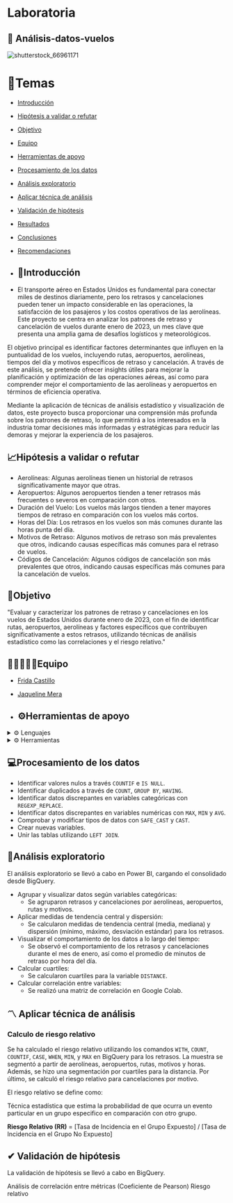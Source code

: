 # Laboratoria

## 🛫 Análisis-datos-vuelos
![shutterstock_66961171](https://github.com/user-attachments/assets/a48cfcd2-79d6-497b-9f36-1f66030448ea)

# 📑Temas

- [Introducción](#introducción)
- [Hipótesis a validar o refutar](#hipótesis-a-validar-o-refutar)
- [Objetivo](#objetivo)
- [Equipo](#equipo)
- [Herramientas de apoyo](#herramientas-de-apoyo)
- [Procesamiento de los datos](#procesamiento-de-los-datos)
- [Análisis exploratorio](#análisis-exploratorio)
- [Aplicar técnica de análisis](#aplicar-técnica-de-análisis)
- [Validación de hipótesis](#validación-de-hipótesis)
- [Resultados](#resultados)
- [Conclusiones](#conclusiones)
- [Recomendaciones](#recomendaciones)

- ## 📄Introducción

- El transporte aéreo en Estados Unidos es fundamental para conectar miles de destinos diariamente, pero los retrasos y cancelaciones pueden tener un impacto considerable en las operaciones, la satisfacción de los pasajeros y los costos operativos de las aerolíneas. Este proyecto se centra en analizar los patrones de retraso y cancelación de vuelos durante enero de 2023, un mes clave que presenta una amplia gama de desafíos logísticos y meteorológicos.

El objetivo principal es identificar factores determinantes que influyen en la puntualidad de los vuelos, incluyendo rutas, aeropuertos, aerolíneas, tiempos del día y motivos específicos de retraso y cancelación. A través de este análisis, se pretende ofrecer insights útiles para mejorar la planificación y optimización de las operaciones aéreas, así como para comprender mejor el comportamiento de las aerolíneas y aeropuertos en términos de eficiencia operativa.

Mediante la aplicación de técnicas de análisis estadístico y visualización de datos, este proyecto busca proporcionar una comprensión más profunda sobre los patrones de retraso, lo que permitirá a los interesados en la industria tomar decisiones más informadas y estratégicas para reducir las demoras y mejorar la experiencia de los pasajeros.

## 📈Hipótesis a validar o refutar

+ Aerolíneas: Algunas aerolíneas tienen un historial de retrasos significativamente mayor que otras.
+ Aeropuertos: Algunos aeropuertos tienden a tener retrasos más frecuentes o severos en comparación con otros.
+ Duración del Vuelo: Los vuelos más largos tienden a tener mayores tiempos de retraso en comparación con los vuelos más cortos.
+ Horas del Día: Los retrasos en los vuelos son más comunes durante las horas punta del día.
+ Motivos de Retraso: Algunos motivos de retraso son más prevalentes que otros, indicando causas específicas más comunes para el retraso de vuelos.
+ Códigos de Cancelación: Algunos códigos de cancelación son más prevalentes que otros, indicando causas específicas más comunes para la cancelación de vuelos.

## 🎯Objetivo

"Evaluar y caracterizar los patrones de retraso y cancelaciones en los vuelos de Estados Unidos durante enero de 2023, con el fin de identificar rutas, aeropuertos, aerolíneas y factores específicos que contribuyen significativamente a estos retrasos, utilizando técnicas de análisis estadístico como las correlaciones y el riesgo relativo."

## 👩🏻‍🤝‍👩🏻Equipo
- [Frida Castillo](https://github.com/Fri21)
- [Jaqueline Mera](https://github.com/JaquelineMera)

- ## ⚙Herramientas de apoyo
<details>
<summary> ⚙️ Lenguajes </summary>

+ SQL
+ Python

</details>

<details>
<summary> ⚙️ Herramientas </summary>

+ Google BigQuery
+ Google Colab
+ Canva
+ Power Bi

</details>

## 💻Procesamiento de los datos
+ Identificar valores nulos a través `COUNTIF` e `IS NULL`.
+ Identificar duplicados a través de `COUNT`, `GROUP BY`, `HAVING`.
+ Identificar datos discrepantes en variables categóricas con `REGEXP_REPLACE`.
+ Identificar datos discrepantes en variables numéricas con `MAX`, `MIN` y `AVG`.
+ Comprobar y modificar tipos de datos con `SAFE_CAST` y `CAST`.
+ Crear nuevas variables.
+ Unir las tablas utilizando `LEFT JOIN`.

## 🔎Análisis exploratorio
El análisis exploratorio se llevó a cabo en Power BI, cargando el consolidado desde BigQuery.

+ Agrupar y visualizar datos según variables categóricas:
  - Se agruparon retrasos y cancelaciones por aerolíneas, aeropuertos, rutas y motivos.
+ Aplicar medidas de tendencia central y dispersión:
  - Se calcularon medidas de tendencia central (media, mediana) y dispersión (mínimo, máximo, desviación estándar) para los retrasos.
+ Visualizar el comportamiento de los datos a lo largo del tiempo:
  - Se observó el comportamiento de los retrasos y cancelaciones durante el mes de enero, así como el promedio de minutos de retraso por hora del día.
+ Calcular cuartiles:
  - Se calcularon cuartiles para la variable `DISTANCE`.
+ Calcular correlación entre variables:
  - Se realizó una matriz de correlación en Google Colab.
 
## 〽 Aplicar técnica de análisis 

### Calculo de riesgo relativo

Se ha calculado el riesgo relativo utilizando los comandos `WITH`, `COUNT`, `COUNTIF`, `CASE`, `WHEN`, `MIN`, y `MAX` en BigQuery para los retrasos. La muestra se segmentó a partir de aerolíneas, aeropuertos, rutas, motivos y horas. Además, se hizo una segmentación por cuartiles para la distancia. Por último, se calculó el riesgo relativo para cancelaciones por motivo.

El riesgo relativo se define como:

Técnica estadística que estima la probabilidad de que ocurra un evento particular en un grupo especifico en comparación con otro grupo.

**Riesgo Relativo (RR)** = \[Tasa de Incidencia en el Grupo Expuesto\] / \[Tasa de Incidencia en el Grupo No Expuesto\]

## ✔ Validación de hipótesis 

La validación de hipótesis se llevó a cabo en BigQuery.

Análisis de correlación entre métricas (Coeficiente de Pearson)
Riesgo relativo





